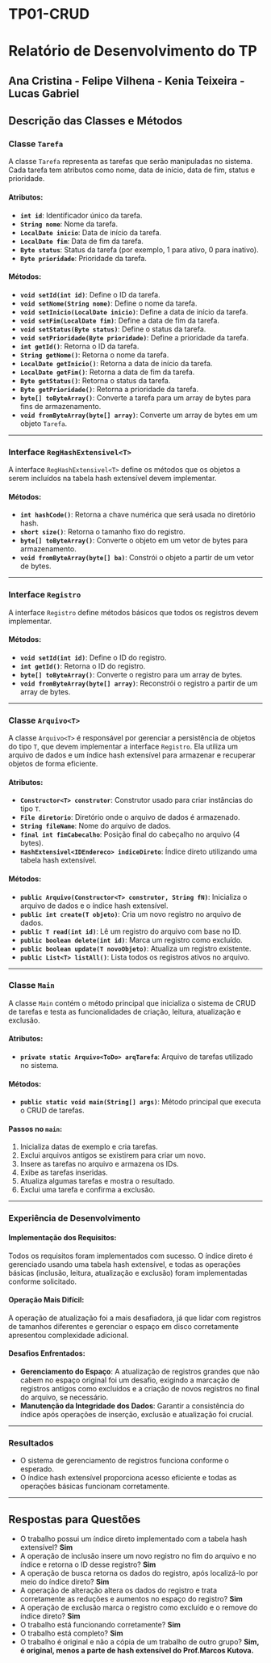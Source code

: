 # TP01-CRUD

# Relatório de Desenvolvimento do TP
## Ana Cristina - Felipe Vilhena - Kenia Teixeira - Lucas Gabriel

## Descrição das Classes e Métodos

### Classe `Tarefa`

A classe `Tarefa` representa as tarefas que serão manipuladas no sistema. Cada tarefa tem atributos como nome, data de início, data de fim, status e prioridade.

#### Atributos:
- **`int id`**: Identificador único da tarefa.
- **`String nome`**: Nome da tarefa.
- **`LocalDate inicio`**: Data de início da tarefa.
- **`LocalDate fim`**: Data de fim da tarefa.
- **`Byte status`**: Status da tarefa (por exemplo, 1 para ativo, 0 para inativo).
- **`Byte prioridade`**: Prioridade da tarefa.

#### Métodos:
- **`void setId(int id)`**: Define o ID da tarefa.
- **`void setNome(String nome)`**: Define o nome da tarefa.
- **`void setInicio(LocalDate inicio)`**: Define a data de início da tarefa.
- **`void setFim(LocalDate fim)`**: Define a data de fim da tarefa.
- **`void setStatus(Byte status)`**: Define o status da tarefa.
- **`void setPrioridade(Byte prioridade)`**: Define a prioridade da tarefa.
- **`int getId()`**: Retorna o ID da tarefa.
- **`String getNome()`**: Retorna o nome da tarefa.
- **`LocalDate getInicio()`**: Retorna a data de início da tarefa.
- **`LocalDate getFim()`**: Retorna a data de fim da tarefa.
- **`Byte getStatus()`**: Retorna o status da tarefa.
- **`Byte getPrioridade()`**: Retorna a prioridade da tarefa.
- **`byte[] toByteArray()`**: Converte a tarefa para um array de bytes para fins de armazenamento.
- **`void fromByteArray(byte[] array)`**: Converte um array de bytes em um objeto `Tarefa`.

---

### Interface `RegHashExtensivel<T>`

A interface `RegHashExtensivel<T>` define os métodos que os objetos a serem incluídos na tabela hash extensível devem implementar.

#### Métodos:
- **`int hashCode()`**: Retorna a chave numérica que será usada no diretório hash.
- **`short size()`**: Retorna o tamanho fixo do registro.
- **`byte[] toByteArray()`**: Converte o objeto em um vetor de bytes para armazenamento.
- **`void fromByteArray(byte[] ba)`**: Constrói o objeto a partir de um vetor de bytes.

---

### Interface `Registro`

A interface `Registro` define métodos básicos que todos os registros devem implementar.

#### Métodos:
- **`void setId(int id)`**: Define o ID do registro.
- **`int getId()`**: Retorna o ID do registro.
- **`byte[] toByteArray()`**: Converte o registro para um array de bytes.
- **`void fromByteArray(byte[] array)`**: Reconstrói o registro a partir de um array de bytes.

---

### Classe `Arquivo<T>`

A classe `Arquivo<T>` é responsável por gerenciar a persistência de objetos do tipo `T`, que devem implementar a interface `Registro`. Ela utiliza um arquivo de dados e um índice hash extensível para armazenar e recuperar objetos de forma eficiente.

#### Atributos:
- **`Constructor<T> construtor`**: Construtor usado para criar instâncias do tipo `T`.
- **`File diretorio`**: Diretório onde o arquivo de dados é armazenado.
- **`String fileName`**: Nome do arquivo de dados.
- **`final int fimCabecalho`**: Posição final do cabeçalho no arquivo (4 bytes).
- **`HashExtensivel<IDEndereco> indiceDireto`**: Índice direto utilizando uma tabela hash extensível.

#### Métodos:
- **`public Arquivo(Constructor<T> construtor, String fN)`**: Inicializa o arquivo de dados e o índice hash extensível.
- **`public int create(T objeto)`**: Cria um novo registro no arquivo de dados.
- **`public T read(int id)`**: Lê um registro do arquivo com base no ID.
- **`public boolean delete(int id)`**: Marca um registro como excluído.
- **`public boolean update(T novoObjeto)`**: Atualiza um registro existente.
- **`public List<T> listAll()`**: Lista todos os registros ativos no arquivo.

---

### Classe `Main`

A classe `Main` contém o método principal que inicializa o sistema de CRUD de tarefas e testa as funcionalidades de criação, leitura, atualização e exclusão.

#### Atributos:
- **`private static Arquivo<ToDo> arqTarefa`**: Arquivo de tarefas utilizado no sistema.

#### Métodos:
- **`public static void main(String[] args)`**: Método principal que executa o CRUD de tarefas.
  
#### Passos no `main`:
1. Inicializa datas de exemplo e cria tarefas.
2. Exclui arquivos antigos se existirem para criar um novo.
3. Insere as tarefas no arquivo e armazena os IDs.
4. Exibe as tarefas inseridas.
5. Atualiza algumas tarefas e mostra o resultado.
6. Exclui uma tarefa e confirma a exclusão.

---

### Experiência de Desenvolvimento

#### Implementação dos Requisitos:
Todos os requisitos foram implementados com sucesso. O índice direto é gerenciado usando uma tabela hash extensível, e todas as operações básicas (inclusão, leitura, atualização e exclusão) foram implementadas conforme solicitado.

#### Operação Mais Difícil:
A operação de atualização foi a mais desafiadora, já que lidar com registros de tamanhos diferentes e gerenciar o espaço em disco corretamente apresentou complexidade adicional.

#### Desafios Enfrentados:
- **Gerenciamento do Espaço**: A atualização de registros grandes que não cabem no espaço original foi um desafio, exigindo a marcação de registros antigos como excluídos e a criação de novos registros no final do arquivo, se necessário.
- **Manutenção da Integridade dos Dados**: Garantir a consistência do índice após operações de inserção, exclusão e atualização foi crucial.

---

### Resultados

- O sistema de gerenciamento de registros funciona conforme o esperado.
- O índice hash extensível proporciona acesso eficiente e todas as operações básicas funcionam corretamente.

---

## Respostas para Questões
- O trabalho possui um índice direto implementado com a tabela hash extensível? **Sim**
- A operação de inclusão insere um novo registro no fim do arquivo e no índice e retorna o ID desse registro? **Sim**
- A operação de busca retorna os dados do registro, após localizá-lo por meio do índice direto? **Sim**
- A operação de alteração altera os dados do registro e trata corretamente as reduções e aumentos no espaço do registro? **Sim**
- A operação de exclusão marca o registro como excluído e o remove do índice direto? **Sim**
- O trabalho está funcionando corretamente? **Sim**
- O trabalho está completo? **Sim**
- O trabalho é original e não a cópia de um trabalho de outro grupo? **Sim, é original, menos a parte de hash extensível do Prof.Marcos Kutova.**
